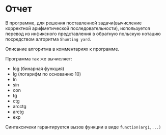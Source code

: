 # Отчет
 В программе, для решения поставленной задачи(вычисление корректной арифметической последовательности), используется перевод из инфиксного представления в обратную польскую нотацию посредством алгоритма `Shunting yard`.

Описание алгоритма в комментариях к программе.

Программа так же вычисляет:
* log (бинарная функция)
* lg (логарифм по основанию 10)
* ln
* sin
* con
* tg
* ctg
* arcctg
* arctg
* exp

Синтаксичеки гарантируется вызов функции в виде `function(arg1,...)`
